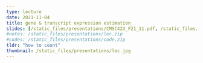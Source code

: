 ```yaml
---
type: lecture
date: 2021-11-04
title: gene & transcript expression estimation
slides: [/static_files/presentations/CMSC423_F21_11.pdf, /static_files/presentations/ML_and_EM.pdf]
#notes: /static_files/presentations/lec.zip
#codes: /static_files/presentations/code.zip
tldr: "how to count"
thumbnail: /static_files/presentations/lec.jpg
---
```

